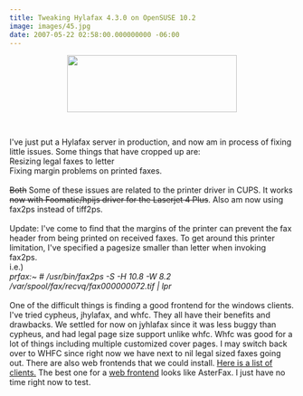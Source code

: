 ```yaml
---
title: Tweaking Hylafax 4.3.0 on OpenSUSE 10.2
image: images/45.jpg
date: 2007-05-22 02:58:00.000000000 -06:00
---
```

<a onblur="try {parent.deselectBloggerImageGracefully();} catch(e) {}" href="/images/old/300px-Frog_fax.png"><img style="margin: 0px auto 10px; display: block; text-align: center; cursor: pointer; width: 300px; height: 101px;" src="/images/old/300px-Frog_fax.png" alt="" border="0" /></a><br /><br />I've just put a Hylafax server in production, and now am in process of fixing little issues.  Some things that have cropped up are:<br />Resizing legal faxes to letter<br />Fixing margin problems on printed faxes.<br /><br /><s>Both</s> Some of these issues are related to the printer driver in CUPS.  It works <s>now with Foomatic/hpijs driver for the Laserjet 4 Plus</s>.  Also am now using fax2ps instead of tiff2ps.<br /><br />Update:  I've come to find that the margins of the printer can prevent the fax header from being printed on received faxes.  To get around this printer limitation, I've specified a pagesize smaller than letter when invoking fax2ps.<br />i.e.)<br /><span style="font-style: italic;">prfax:~ # /usr/bin/fax2ps -S -H 10.8 -W 8.2 /var/spool/fax/recvq/fax000000072.tif | lpr<br /><span style="font-style: italic;"></span></span><br />One of the difficult things is finding a good frontend for the windows clients.  I've tried cypheus, jhylafax, and whfc.  They all have their benefits and drawbacks.  We settled for now on jyhlafax since it was less buggy than cypheus, and had legal page size support unlike whfc.  Whfc was good for a lot of things including multiple customized cover pages.  I may switch back over to WHFC since right now we have next to nil legal sized faxes going out.  There are also web frontends that we could install.  <a href="http://www.hylafax.org/content/Desktop_Client_Software">Here is a list of clients.</a>  The best one for a <a href="http://www.hylafax.org/content/Web_Based_Faxing">web frontend</a> looks like AsterFax.  I just have no time right now to test.
